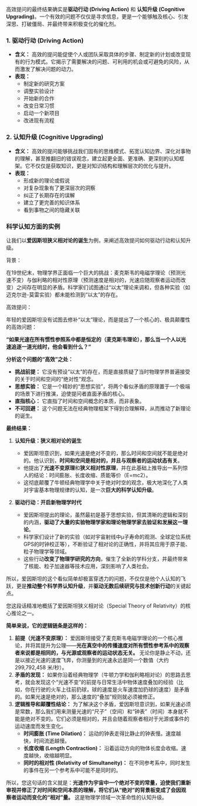 高效提问的最终结果确实是**驱动行动 (Driving Action)** 和 **认知升级 (Cognitive Upgrading)**。一个有效的问题不仅仅是寻求信息，更是一个能够触及核心、引发深思、打破僵局、并最终带来积极变化的催化剂。

### **1. 驱动行动 (Driving Action)**

- **含义：** 高效的提问能促使个人或团队采取具体的步骤、制定新的计划或改变现有的行为模式。它揭示了需要解决的问题、可利用的机会或可避免的风险，从而激发了解决问题的动力。
- **表现：**
    - 制定新的研究方案
    - 调整实验设计
    - 开始新的合作
    - 改变日常习惯
    - 启动一个新项目
    - 改进现有流程

### **2. 认知升级 (Cognitive Upgrading)**

- **含义：** 高效的提问能够挑战我们固有的思维模式、拓宽认知边界、深化对事物的理解，甚至推翻旧的错误观念，建立起更全面、更准确、更深刻的认知框架。它不仅仅是获取知识，更是对知识结构和理解层次的优化与提升。
- **表现：**
    - 形成新的理论或假说
    - 对复杂现象有了更深层次的洞察
    - 纠正了长期存在的误解
    - 建立了更完善的知识体系
    - 看到事物之间的隐藏关联

### **科学认知方面的实例**

让我们以**爱因斯坦狭义相对论的诞生**为例，来阐述高效提问如何驱动行动和认知升级。

背景：

在19世纪末，物理学界正面临一个巨大的挑战：麦克斯韦的电磁学理论（预测光速不变）与伽利略的相对性原理（预测速度是相对的，光速应随观察者运动而改变）之间存在明显的矛盾。科学家们试图通过“以太”理论来调和，但各种实验（如迈克尔逊-莫雷实验）都未能检测到“以太”的存在。

高效提问：

年轻的爱因斯坦没有试图去修补“以太”理论，而是提出了一个核心的、极具颠覆性的高效问题：

**“如果光速在所有惯性参照系中都是恒定的（麦克斯韦理论），那么当一个人以光速追逐一道光线时，他会看到什么？”**

**分析这个问题的“高效”之处：**

- **挑战前提：** 它没有预设“以太”的存在，而是直接质疑了当时物理学界普遍接受的关于时间和空间的“绝对性”观念。
- **思想实验：** 它是一个精妙的“思想实验”，将两个看似矛盾的原理置于一个极端的场景下进行推演，迫使提问者直面矛盾的核心。
- **直指核心：** 它直指了时间和空间概念的本质，而非表象。
- **不可回避：** 这个问题无法在经典物理框架下得到合理解释，从而推动了新理论的诞生。

**最终结果：**

1. **认知升级：狭义相对论的诞生**
    
    - 爱因斯坦意识到，如果光速是绝对不变的，那么时间和空间就不能是绝对的。他认识到，**时间和空间是相对的，并且与观察者的运动状态有关**。
    - 他提出了**光速不变原理**和**狭义相对性原理**，并在此基础上推导出一系列惊人的结论：时间膨胀、长度收缩、质能等价（E=mc2）。
    - 这彻底颠覆了牛顿经典物理学中关于绝对时空的观念，极大地深化了人类对宇宙基本物理规律的认知，是一次**巨大的科学认知升级**。
2. **驱动行动：开启新物理学时代**
    
    - 爱因斯坦提出的理论，虽然最初是基于思想实验，但其清晰的逻辑和深刻的内涵，**驱动了大量的实验物理学家和理论物理学家去验证和发展这一理论**。
    - 科学家们设计了新的实验（如对宇宙射线中μ子寿命的观测、全球定位系统GPS的时钟校正等），不断验证了相对论的正确性，并将其应用于原子能、粒子物理学等领域。
    - 这些行动**改变了物理学研究的方向**，催生了全新的学科分支，并最终带来了核能、粒子加速器等技术应用，深刻影响了人类社会。

所以，爱因斯坦的这个看似简单却极富穿透力的问题，不仅仅是他个人认知的飞跃，更是**推动整个科学界认知升级**，并**驱动无数后续研究与技术创新行动**的关键起点。

您这段话精准地概括了爱因斯坦狭义相对论（Special Theory of Relativity）的核心推论之一。

**简单来说，它的逻辑链条是这样的：**

1. **前提（光速不变原理）：** 爱因斯坦接受了麦克斯韦电磁学理论的一个核心推论，并将其提升为公理——**光在真空中的传播速度对所有惯性参考系中的观察者来说都是相同的，与光源或观察者的运动状态无关。** 无论你是静止不动，还是以接近光速的速度飞奔，你测量到的光速永远是同一个数值（大约 299,792,458 米/秒）。
2. **矛盾的发现：** 如果你沿着经典物理学（牛顿力学和伽利略相对论）的思路去思考，就会发现这个“光速不变”的前提与日常生活中物体速度叠加的经验（比如，你在行驶的火车上往前扔球，球的速度是火车速度加扔球的速度）是矛盾的。如果光速是绝对的，那么速度的“叠加”规则就必须被修正。
3. **逻辑推导和颠覆性结论：** 为了解决这个矛盾，爱因斯坦意识到，如果光速必须是常数，那么我们用来测量光速的“尺子”（空间）和“钟表”（时间）本身就不能是绝对不变的。它们必须是相对的，并且会随着观察者相对于光源或事件的运动速度而发生变化。
    - **时间膨胀 (Time Dilation)：** 运动的钟表走得比静止的钟表慢。速度越快，时间流逝越慢。
    - **长度收缩 (Length Contraction)：** 沿着运动方向的物体长度会收缩。速度越快，收缩越明显。
    - **同时的相对性 (Relativity of Simultaneity)：** 在不同参考系中，同时发生的事件在另一个参考系中可能不是同时的。

所以，您这句话的含义就是：**光速作为宇宙中一个绝对不变的常量，迫使我们重新审视并修正了对时间和空间本质的理解，将它们从“绝对”的背景板变成了会因观察者运动而变化的“相对”量。** 这是物理学领域一次革命性的认知升级。